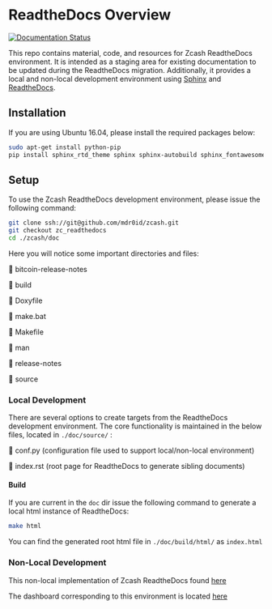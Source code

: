 # ReadtheDocs Overview 
[![Documentation Status](https://readthedocs.org/projects/zcash/badge/?version=english-docs)](http://zcash.readthedocs.io/en/english-docs/?badge=english-docs)


This repo contains material, code, and resources for Zcash ReadtheDocs environment. It is intended as a staging area for existing
documentation to be updated during the ReadtheDocs migration. Additionally, it provides a local and non-local development environment using [Sphinx](http://www.sphinx-doc.org/en/master/)
and [ReadtheDocs](https://readthedocs.org/).

## Installation
If you are using Ubuntu 16.04, please install the required packages below:

```bash
sudo apt-get install python-pip
pip install sphinx_rtd_theme sphinx sphinx-autobuild sphinx_fontawesome
```

## Setup
To use the Zcash ReadtheDocs development environment, please issue the following command:

```bash
git clone ssh://git@github.com/mdr0id/zcash.git
git checkout zc_readthedocs
cd ./zcash/doc
```

Here you will notice some important directories and files:

:file_folder: bitcoin-release-notes

:file_folder: build

:page_facing_up: Doxyfile

:page_facing_up: make.bat

:page_facing_up: Makefile

:file_folder: man

:file_folder: release-notes

:file_folder: source

### Local Development
There are several options to create targets from the ReadtheDocs development environment. The core functionality 
is maintained in the below files, located in ```./doc/source/``` :

:page_facing_up: conf.py   (configuration file used to support local/non-local environment)

:page_facing_up: index.rst (root page for ReadtheDocs to generate sibling documents)

#### Build
If you are current in the ```doc``` dir issue the following command to generate a local html instance of ReadtheDocs:

```bash
make html
```
You can find the generated root html file in ```./doc/build/html/``` as ```index.html```

### Non-Local Development
This non-local implementation of Zcash ReadtheDocs found [here](http://zcash.readthedocs.io/en/latest/index.html)

The dashboard corresponding to this environment is located [here](https://readthedocs.org/projects/zcash/)
